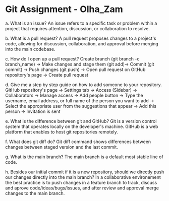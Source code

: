 # Git Assignment - Olha_Zam

a. What is an issue?
An issue refers to a specific task or problem within a project that requires attention, discussion, or collaboration to resolve.

b. What is a pull request?
A pull request proposes changes to a project's code, allowing for discussion, collaboration, and approval before merging into the main codebase.

c. How do I open up a pull request?
Create branch (git branch -c branch_name) -> Make changes and stage them (git add)-> Commit (git commit) -> Push changes (git push) -> Open pull request on GitHub repository's page -> Create pull request

d. Give me a step by step guide on how to add someone to your repository.
GitHub repository's page -> Settings tab -> Access (Sidebar) -> Collaborators -> Manage access -> Add people button -> Type the username, email address, or full name of the person you want to add -> Select the appropriate user from the suggestions that appear -> Add this person -> Invitation is sent

e. What is the difference between git and GitHub?
Git is a version control system that operates locally on the developer's machine. GitHub is a web platform that enables to host git repositories remotely. 

f. What does git diff do?
Git diff command shows differences between changes between staged version and the last commit.

g. What is the main branch?
The main branch is a default most stable line of code.

h. Besides our initial commit if it is a new repository, should we directly push our changes directly into the main branch?
In a collaborative environement the best practice is to push changes in a feature branch to track, discuss and aprove code/ideas/bugs/issues, and after review and approval merge changes to the main branch.